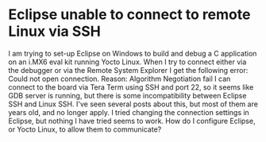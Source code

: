 
# Eclipse unable to connect to remote Linux via SSH

I am trying to set-up Eclipse on Windows to build and debug a C application on an i.MX6 eval kit running Yocto Linux. When I try to connect either via the debugger or via the Remote System Explorer I get the following error:
Could not open connection.
Reason: Algorithm Negotiation fail
I can connect to the board via Tera Term using SSH and port 22, so it seems like GDB server is running, but there is some incompatibility between Eclipse SSH and Linux SSH. I've seen several posts about this, but most of them are years old, and no longer apply. I tried changing the connection settings in Eclipse, but nothing I have tried seems to work.
How do I configure Eclipse, or Yocto Linux, to allow them to communicate?

        